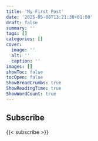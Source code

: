 ```yaml
---
title: 'My First Post'
date: '2025-05-08T13:21:30+01:00'
draft: false
summary: ''
tags: []
categories: []
cover:
  image: ''
  alt: ''
  caption: ''
images: []
showToc: false 
tocOpen: false 
ShowBreadCrumbs: true
ShowReadingTime: true
ShowWordCount: true
---
```



## Subscribe
{{< subscribe >}}
